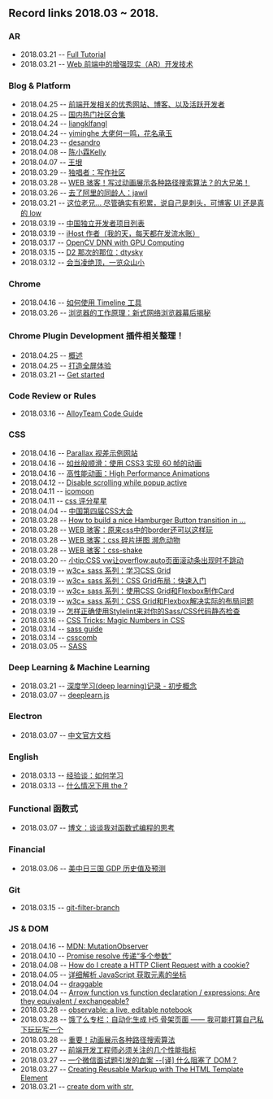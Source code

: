 ## Record links 2018.03 ~ 2018.


### AR

* 2018.03.21 -- [Full Tutorial](https://marmelab.com/blog/2017/06/19/augmented-reality-html5.html)
* 2018.03.21 -- [Web 前端中的增强现实（AR）开发技术](http://mp.weixin.qq.com/s/GgW2_na0xrRD0Ry86fvPrw)


### Blog & Platform

* 2018.04.25 -- [前端开发相关的优秀网站、博客、以及活跃开发者](https://github.com/foru17/front-end-collect)
* 2018.04.25 -- [国内热门社区合集](https://www.diycode.cc/topics/192)
* 2018.04.24 -- [liangklfangl](https://github.com/liangklfangl/react-article-bucket)
* 2018.04.24 -- [yiminghe 大佬何一鸣，花名承玉](https://blog.yiminghe.me/)
* 2018.04.23 -- [desandro](http://desandro.github.io/3dtransforms/)
* 2018.04.08 -- [陈小霖Kelly](https://www.jianshu.com/u/674f1a626944)
* 2018.04.07 -- [王垠](http://www.yinwang.org/)
* 2018.03.29 -- [独唱者：写作社区](https://www.dutype.com/)
* 2018.03.28 -- [WEB 骇客！写过动画展示各种路径搜索算法？的大兄弟！](http://know.webhek.com/)
* 2018.03.26 -- [去了阿里的同龄人：jawil](https://github.com/jawil/blog/issues)
* 2018.03.21 -- [这位老兄... 尽管确实有积累，说自己是刺头，可博客 UI 还是真的 low](http://www.zhangxinxu.com/life/2018/03/record-some-mind/)
* 2018.03.19 -- [中国独立开发者项目列表](https://github.com/1c7/chinese-independent-developer)
* 2018.03.19 -- [iHost 作者（我的天，每天都在发流水账）](https://atjason.com/)
* 2018.03.17 -- [OpenCV DNN with GPU Computing](https://xinlake.github.io/)
* 2018.03.15 -- [D2 那次的那位：dtysky](http://dtysky.moe/category/Create)
* 2018.03.12 -- [会当凌绝顶，一览众山小](https://jiajunhuang.com/)


### Chrome

* 2018.04.16 -- [如何使用 Timeline 工具](https://developers.google.com/web/tools/chrome-devtools/evaluate-performance/timeline-tool?hl=zh-cn)
* 2018.03.26 -- [浏览器的工作原理：新式网络浏览器幕后揭秘](https://www.html5rocks.com/zh/tutorials/internals/howbrowserswork/)


### Chrome Plugin Development 插件相关整理！

* 2018.04.25 -- [概述](https://crxdoc-zh.appspot.com/extensions/overview)
* 2018.04.25 -- [打造全屏体验](https://developers.google.com/web/fundamentals/native-hardware/fullscreen/?hl=zh-cn)
* 2018.03.21 -- [Get started](https://developer.chrome.com/extensions/getstarted)


### Code Review or Rules

* 2018.03.16 -- [AlloyTeam Code Guide](http://alloyteam.github.io/CodeGuide/#css-declaration-order)


### CSS

* 2018.04.16 -- [Parallax 视差示例网站](http://www.bbc.com/news/entertainment-arts-20026367)
* 2018.04.16 -- [如丝般顺滑：使用 CSS3 实现 60 帧的动画](https://www.zcfy.cc/article/smooth-as-butter-achieving-60-fps-animations-with-css3-1054.html)
* 2018.04.16 -- [高性能动画：High Performance Animations](https://www.html5rocks.com/zh/tutorials/speed/high-performance-animations/)
* 2018.04.12 -- [Disable scrolling while popup active](https://stackoverflow.com/questions/19701289/disable-scrolling-while-popup-active)
* 2018.04.11 -- [icomoon](https://icomoon.io/)
* 2018.04.11 -- [css 评分星星](https://www.bilibili.com/bangumi/media/md8812/?spm_id_from=666.10.bangumi_media.1#short)
* 2018.04.04 -- [中国第四届CSS大会](https://yuque.com/cssconf/4th)
* 2018.03.28 -- [How to build a nice Hamburger Button transition in ...](http://robb.is/working-on/a-hamburger-button-transition)
* 2018.03.28 -- [WEB 骇客：原来css中的border还可以这样玩](http://www.webhek.com/post/play-with-css-border.html)
* 2018.03.28 -- [WEB 骇客：css 碎片拼图 濒危动物](http://www.webhek.com/post/species-in-pieces.html)
* 2018.03.28 -- [WEB 骇客：css-shake](http://www.webhek.com/post/css-shake.html)
* 2018.03.20 -- [小tip:CSS vw让overflow:auto页面滚动条出现时不跳动](http://www.zhangxinxu.com/wordpress/2015/01/css-page-scrollbar-toggle-center-no-jumping/)
* 2018.03.19 -- [w3c+ sass 系列：学习CSS Grid](https://www.w3cplus.com/css/learncssgrid.html)
* 2018.03.19 -- [w3c+ sass 系列：CSS Grid布局：快速入门](https://www.w3cplus.com/css3/css-grid-layout-quick-start-guide.html)
* 2018.03.19 -- [w3c+ sass 系列：使用CSS Grid和Flexbox制作Card](https://www.w3cplus.com/css3/solving-problems-with-css-grid-and-flexbox-the-card-ui.html)
* 2018.03.19 -- [w3c+ sass 系列：CSS Grid和Flexbox解决实际的布局问题](https://www.w3cplus.com/css3/css-grid-flexbox-solving-real-world-problems.html)
* 2018.03.19 -- [怎样正确使用Stylelint来对你的Sass/CSS代码静态检查](http://www.zcfy.cc/article/how-to-lint-your-sass-css-properly-with-stylelint-mdash-creative-nightly-1160.html)
* 2018.03.16 -- [CSS Tricks: Magic Numbers in CSS](https://css-tricks.com/magic-numbers-in-css/)
* 2018.03.14 -- [sass guide](https://sass-guidelin.es/zh/)
* 2018.03.14 -- [csscomb](http://csscomb.com/)
* 2018.03.05 -- [SASS](http://www.css88.com/doc/sass/)


### Deep Learning & Machine Learning

* 2018.03.21 -- [深度学习(deep learning)记录 - 初步概念](https://zacard.net/2018/01/12/deeplearning-1/)
* 2018.03.07 -- [deeplearn.js](https://deeplearnjs.org/)


### Electron

* 2018.03.07 -- [中文官方文档](https://electronjs.org/docs/tutorial/quick-start)


### English

* 2018.03.13 -- [经验谈：如何学习](https://github.com/byoungd/English-level-up-tips-for-Chinese)
* 2018.03.13 -- [什么情况下用 the ?](https://www.zybang.com/question/68326efce38a7ec44e02e8ebd831185b.html)


### Functional 函数式

* 2018.03.07 -- [博文：谈谈我对函数式编程的思考](https://github.com/berwin/Blog/issues/15)


### Financial

* 2018.03.06 -- [美中日三国 GDP 历史值及预测](http://www.8pu.com/)


### Git

* 2018.03.15 -- [git-filter-branch](https://git-scm.com/docs/git-filter-branch)


### JS & DOM

* 2018.04.16 -- [MDN: MutationObserver](https://developer.mozilla.org/zh-CN/docs/Web/API/MutationObserver)
* 2018.04.10 -- [Promise resolve 传递“多个参数”](https://segmentfault.com/q/1010000012800392)
* 2018.04.08 -- [How do I create a HTTP Client Request with a cookie?](https://stackoverflow.com/questions/4579757/how-do-i-create-a-http-client-request-with-a-cookie)
* 2018.04.05 -- [详细解析 JavaScript 获取元素的坐标](https://www.cnblogs.com/dong-xu/p/7150715.html?utm_source=tuicool&utm_medium=referral)
* 2018.04.04 -- [draggable](https://github.com/Shopify/draggable)
* 2018.04.04 -- [Arrow function vs function declaration / expressions: Are they equivalent / exchangeable?](https://stackoverflow.com/questions/34361379/arrow-function-vs-function-declaration-expressions-are-they-equivalent-exch)
* 2018.03.28 -- [observable: a live, editable notebook](https://beta.observablehq.com/@mbostock/five-minute-introduction)
* 2018.03.28 -- [饿了么专栏：自动化生成 H5 骨架页面 —— 我可能打算自己私下玩玩写一个](https://zhuanlan.zhihu.com/p/34702561)
* 2018.03.28 -- [重要！动画展示各种路径搜索算法](http://www.webhek.com/post/pathfinding.html)
* 2018.03.27 -- [前端开发工程师必须关注的几个性能指标](https://juejin.im/entry/59f6a59cf265da432e5b48e6)
* 2018.03.27 -- [一个微信面试题引发的血案 --[译] 什么阻塞了 DOM？](https://juejin.im/post/587f4afb61ff4b00651b3c18)
* 2018.03.27 -- [Creating Reusable Markup with The HTML Template Element](http://blog.teamtreehouse.com/creating-reusable-markup-with-the-html-template-element)
* 2018.03.21 -- [create dom with str, <template>](https://stackoverflow.com/questions/494143/creating-a-new-dom-element-from-an-html-string-using-built-in-dom-methods-or-pro)
* 2018.03.20 -- [How to disable scrolling temporarily?](https://stackoverflow.com/questions/4770025/how-to-disable-scrolling-temporarily)


### Linux

* 2018.04.03 -- [有争议的阮一峰的定时器 2333：Systemd VS crontab](http://www.ruanyifeng.com/blog/2018/03/systemd-timer.html)
* 2018.04.02 -- [ps aux指令詳解](https://blog.csdn.net/hanner_cheung/article/details/6081440)
* 2018.03.08 -- [linux中强大且常用命令：find、grep](https://www.cnblogs.com/skynet/archive/2010/12/25/1916873.html)


### 心得体会

* 2018.04.16 -- [测试插件时看到的，看得出作者也是个明白人：什么什么学生思维](https://www.zhihu.com/question/41365485/answer/362595031)
* 2018.04.16 -- [叶小钗：小公司的一年，一起看看小公司的前端可以怎么做](http://www.cnblogs.com/yexiaochai/p/6232328.html)


### Others

* 2018.04.24 -- [如何 DIY 电影中的超科幻镜面显示屏（实操篇）](https://zhuanlan.zhihu.com/p/24785268)
* 2018.04.24 -- [如何 DIY 电影中的超科幻镜面显示屏](https://zhuanlan.zhihu.com/p/24730324)
* 2018.04.24 -- [用 VR 的方式浏览源代码](https://zhuanlan.zhihu.com/p/33364009)
* 2018.04.24 -- [NVIDIA | 一种重建照片的 AI 图像技术](https://zhuanlan.zhihu.com/p/36059198)
* 2018.04.24 -- [c311-get-started](https://github.com/keyanzhang/c311-get-started/blob/master/init.el)
* 2018.04.24 -- [colorful-qrcode](https://github.com/L3au/colorful-qrcode)
* 2018.04.23 -- [重装系统之后 #3](https://github.com/jsw0528/MrZhang.me/issues/3)
* 2018.04.20 -- [日语入门解惑](https://zhuanlan.zhihu.com/p/26929508)
* 2018.04.20 -- [日语入门解惑](https://zhidao.baidu.com/question/85761219.html?qbl=relate_question_1&word=%C8%D5%D3%EF%20ka%20ga)
* 2018.04.20 -- [日语入门解惑](http://tieba.baidu.com/f?kz=570346960)
* 2018.04.20 -- [人口老龄化会毁灭中国经济吗？](https://www.zhihu.com/question/30154413)
* 2018.04.20 -- [那些经典的表情图中，里面的脸和外面的轮廓原型都是谁？](https://www.zhihu.com/question/33188712)
* 2018.04.18 -- [Eric Steven Raymond, Thyrsus Enterprises: 如何成为一个黑客](http://translations.readthedocs.io/en/latest/hacker_howto.html#id20)
* 2018.04.18 -- [StoDevX/humke-4d-geometry](https://github.com/StoDevX/humke-4d-geometry)
* 2018.04.13 -- [央视红与黑](http://tv.cntv.cn/video/C12674/7827386ddaf04e0e96af6dbca461fa8d)
* 2018.04.13 -- [wiki: The Red and The Black](https://zh.wikipedia.org/wiki/%E7%B4%85%E8%88%87%E9%BB%91)
* 2018.04.11 -- [房价狗：一个统计房价变动的网站，有空正好可以看看](http://www.fangjiagou.com/)
* 2018.04.08 -- [陈小霖Kelly：Vim党的Sublime Text/Atom/Visual Studio Code的抉择](https://www.jianshu.com/p/4d2a01c84d85)
* 2018.04.05 -- [南方周末：地王“装睡”](http://mp.weixin.qq.com/s/_ox0LCpCB3waNyV11yukhQ)
* 2018.04.04 -- [《乌拉尔的花楸树》与乌拉尔民间合唱团](http://blog.sina.com.cn/s/blog_ad13c77c01019tmi.html)
* 2018.03.30 -- [90后生猛上位，bilibili得“通关密码”上市，看不懂，就出局 —— 情怀支持不了太久，都搞盈利，把用户当现金奶牛](https://baijia.baidu.com/s?id=1596230355942395728)
* 2018.03.28 -- [脑力劳动者如何正确的休息 —— 我又不用管这是不是抄来的，内容好就行](https://zhuanlan.zhihu.com/p/20900822)
* 2018.03.27 -- [从软件工程角度看大前端技术栈](http://gitbook.cn/books/596760dc118fa209584fd395/index.html)
* 2018.03.24 -- [和中国版不同，《浪矢解忧杂货店》突出了原著中的日本生死观](http://news.sina.com.cn/o/2018-02-09/doc-ifyrkrva6152306.shtml)
* 2018.03.20 -- [wiki: 斯蒂芬·茨威格、Affair of the Diamond Necklace、法国大革命]()
* 2018.03.20 -- [孔乙己的“四样写法”说的不是茴香豆的“茴”，而是来回的“回”](http://blog.sina.com.cn/s/blog_63af05000102vjfw.html?tj=1)
* 2018.03.20 -- [国外模版 UI 售卖网站的其中一项](https://genesisui.com/demo/?template=prime&version=1.8.14&framework=bootstrap4-angular5)
* 2018.03.19 -- [湾区论坛](https://wanqu.io/)
* 2018.03.15 -- [2017年居民收入和消费支出情况的](http://www.stats.gov.cn/tjsj/zxfb/201801/t20180118_1574931.html)
* 2018.03.15 -- [知乎：中国大通货膨胀时代是要来临了吗？有哪些标志？](https://www.zhihu.com/question/20438828)
* 2018.03.15 -- [看看 2005 年那时的人们是怎样看待房价的](http://bbs.tianya.cn/post-house-3003-1.shtml)
* 2018.03.13 -- [中国程序员容易发音错误的单词](https://github.com/shimohq/chinese-programmer-wrong-pronunciation)
* 2018.03.13 -- [awesome-developer-streams](https://github.com/bnb/awesome-developer-streams)
* 2018.03.12 -- [Sublime 转 Vim 模式](http://www.cnblogs.com/zuike/p/4402022.html)
* 2018.03.08 -- [我是一直觉得，最近越来越多的观念被普及，然而事实规律呢，按理说又不会大变](http://www.sohu.com/a/222269490_165453)
* 2018.03.08 -- [666 神童集中营：少年班](https://zh.wikipedia.org/wiki/%E5%B0%91%E5%B9%B4%E7%8F%AD)
* 2018.03.08 -- [DARLING in the FRANXX](https://anime1.me/4088)


### React

* 2018.03.15 -- [你真了解 React 吗？](http://qingbob.com/understand-react-01/)


### Read

* 2018.04.25 -- [张佳玮：为什么金庸的小说读起来那么流畅顺滑？怎么做到的？](https://www.zhihu.com/question/274580830/answer/375908467)
* 2018.04.25 -- [蔡骏：王小波是一个怎样的作家？](https://www.zhihu.com/question/19892622/answer/368042367)
* 2018.04.24 -- [[译] JS 简史](https://juejin.im/post/59c38d86f265da065d2b7402)
* 2018.04.24 -- [如何看待live2D这项技术？](https://www.zhihu.com/question/28130936)
* 2018.04.24 -- [bisheng 源码分析](https://github.com/liangklfangl/bisheng-sourceCode-plugin)
* 2018.04.21 -- [二十几岁生活的地方很重要——搞得我都想学完法语去巴黎生活了](https://zhuanlan.zhihu.com/p/23981522)
* 2018.04.19 -- [为什么人们如此热衷于做规划？](http://wufazhuce.com/question/2067)
* 2018.04.19 -- [总是喜欢考验伴侣的人，心里都在想些什么？](http://wufazhuce.com/question/2068)
* 2018.04.19 -- [如何保护自己远离杠精？](http://wufazhuce.com/question/2066)
* 2018.04.19 -- [为什么一昧讨好反而不讨人喜欢？](http://wufazhuce.com/question/2071)
* 2018.04.18 -- [【动漫杂谈】什么才是有深度的动漫作品？](https://zhuanlan.zhihu.com/p/21829397)
* 2018.04.11 -- [白岩松：道德经是我的生命之书](http://mp.weixin.qq.com/s/G92M4smtAdw9c3vOUCx-ZQ)
* 2018.04.11 -- [中国语文备课参考：阿城文选](http://www.yuyingchao.com/beike/html_jingdian/huaren_22/536556.html)
* 2018.04.09 -- [大龄剩女套路深，能远离尽量远离](http://bbs.tianya.cn/post-5189-55467-1.shtml)
* 2018.04.09 -- [到底谁是恶人？《暴裂无声》中的人性困局](http://mp.weixin.qq.com/s/kt6gWeclJkjpo0e2xyMN6Q)
* 2018.04.08 -- [沈阳回应三高校声明：师德定性靠什么？ 高岩母亲不满北大当年处分决定：从未接到正式通知](http://mp.weixin.qq.com/s/R469mNlLMRnrnWjF57muGQ)
* 2018.04.07 -- [现在的男生为什么不追女生？](https://www.zhihu.com/question/58896903/answer/338282018)
* 2018.04.07 -- [从所谓三动漫为何火到评价金木式人物：你是从什么时候开始厌倦做一个老好人的？](https://www.zhihu.com/question/27480779/answer/42321920)
* 2018.04.03 -- [德国下水道让青岛不淹水，是真的吗？—— 回过头再来看](http://view.news.qq.com/original/legacyintouch/d653.html)
* 2018.04.03 -- [lifesinger：善良比聪明重要 #227](https://github.com/lifesinger/blog/issues/227)
* 2018.04.03 -- [lifesinger 就是玉伯：阿里前端的困局与突围 #141](https://github.com/lifesinger/blog/issues/141)
* 2018.04.02 -- [全世界我只认识你](https://www.dutype.com/t/topic/419)
* 2018.04.02 -- [五万块钱买来的备胎](https://www.dutype.com/t/topic/408)
* 2018.04.02 -- [在三和玩游戏的人们](https://www.dutype.com/t/topic/1023)
* 2018.04.02 -- [刘庆邦：阅读的用处](http://www.china.com.cn/chinese/RS/488636.htm)
* 2018.04.01 -- [在梦中流浪的老姑娘](https://www.dutype.com/t/topic/1129)
* 2018.03.30 -- [一个台湾人看上海交大](http://page.renren.com/601048197/channel-noteshow-920240697)
* 2018.03.29 -- [和恋人睡觉应该采取哪种姿势？](https://www.dutype.com/t/topic/34)
* 2018.03.29 -- [一个老实人的世态炎凉](https://www.dutype.com/t/topic/30)
* 2018.03.29 -- [一个程序员和他的保洁阿姨](https://www.dutype.com/t/topic/253)
* 2018.03.11 -- [梦远书城：源氏物语 －－ 紫式部（丰子恺译）](http://www.my285.com/wgwx/cpxs/yswy/index.htm)
* 2018.03.11 -- [乔治孙：中国永远出不了大卫·莱特曼](http://cul.qq.com/a/20150520/020765.htm)
* 2018.03.06 -- [梦远书城：红与黑](http://www.my285.com/wgwx/zpj/std/hyh/078.htm)
* 2018.03.06 -- [百度阅读：红与黑](https://yd.baidu.com/view/fc2e6312852458fb760b5652?cn=10-160,11-38&pn=3)


### Spider

* 2018.03.12 -- [🐔的博客以及爬教务处](https://blog.scnace.me/%E4%B8%80%E6%AC%A1%E7%88%AC%E6%96%B9%E6%AD%A3%E6%95%99%E5%8A%A1%E5%A4%84%E7%9A%84%E6%88%90%E5%8A%9F%E5%AE%9E%E8%B7%B5/)
* 2018.03.12 -- [写了一个方正教务系统的爬虫，踩了一些坑。](https://www.v2ex.com/t/437081#reply58)
* 2018.03.12 -- [新浪微博模拟登录](https://pydata.me/2017/12/15/%E6%96%B0%E6%B5%AA%E5%BE%AE%E5%8D%9A%E6%A8%A1%E6%8B%9F%E7%99%BB%E5%BD%95/)


### Sublime

* 2018.04.04 -- [right delete](https://stackoverflow.com/questions/45554163/sublime-text-3-on-osx-right-delete)
* 2018.04.03 -- [sublime-macro](https://stackoverflow.com/questions/41825142/how-to-make-sublime-text-3-to-move-the-cursor-to-the-next-line-after-ctrl-co)


### SVG

* 2018.03.28 -- [WEB 骇客：用SVG给Checkbox和Radio添加动画效果](http://www.webhek.com/post/animated-checkboxes-and-radio-buttons-with-svg.html)


### System

* 2018.03.08 -- [High CPU Utilization of Hyperkit in Mac #1759](https://github.com/docker/for-mac/issues/1759)
* 2018.03.08 -- [what-is-the-powerd-process-and-why-is-it-running-on-my-mac](https://www.howtogeek.com/326965/what-is-the-powerd-process-and-why-is-it-running-on-my-mac/)


### TypeScript TS

* 2018.03.07 -- [TypeScript 中文手册](https://typescript.bootcss.com/basic-types.html)


### Video Study

* 2018.03.13 -- [那王德福说有种看美剧的感觉，还有什么编辑器操作等 -- 优达：前端工程师](https://classroom.udacity.com/nanodegrees/nd001-cn-preview/parts/dd73b171-dd5e-40ef-91a9-82cc447e8df0/modules/25e97106-d269-4ff9-927c-15d030b70237/lessons/b77b0363-d9f8-47b9-a153-d82c33c08f58/concepts/31d9aba4-8ba3-48e3-a8e8-8c4209087447)


### Emacs

* 2018.04.10 -- [陈斌](http://blog.binchen.org/)
* 2018.04.10 -- [从零开始——Emacs 安装配置使用教程2015 - 简书](https://www.jianshu.com/p/b4cf683c25f3)


### Vim

* 2018.03.30 -- [Vim documentation: tips](http://vimdoc.sourceforge.net/htmldoc/tips.html)
* 2018.03.15 -- [scheme nova](https://trevordmiller.com/projects/nova)
* 2018.03.15 -- [Can I see your terminal](https://dev.to/itsjzt/can-i-see-your-terminal--62e)
* 2018.03.14 -- [fix: automatically quit vim if NERDTree is last and only buffer](https://github.com/scrooloose/nerdtree/issues/21)
* 2018.03.16 -- [How do I insert text at beginning of a multi-line selection in vi/Vim?](https://stackoverflow.com/questions/253380/how-do-i-insert-text-at-beginning-of-a-multi-line-selection-in-vi-vim)
* 2018.03.13 -- [关于 mac vim的 alt 键无法正常映射](http://www.cnblogs.com/yanyichao/p/4026626.html)
* 2018.03.12 -- [Vim .swp and .swo and .swn files](http://ttm.github.io/research/2017/11/02/vim-swp-swo.html)
* 2018.03.12 -- [How to toggle comments with ctrl+/? [duplicate]](https://vi.stackexchange.com/questions/8128/how-to-toggle-comments-with-ctrl)
* 2018.03.11 -- [缩进总结](http://blog.csdn.net/jobschen/article/details/52328394)
* 2018.03.11 -- [窗口分割：linux-vim split:vim编辑器的窗口分割](http://blog.csdn.net/gexiaobaoHelloWorld/article/details/7783427)
* 2018.03.11 -- [再谈vim中多窗口的编辑 ctrl+w+H窗口位置最大化和互换等操作](https://www.cnblogs.com/bkylee/p/6120060.html)
* 2018.03.11 -- [hi: 选中后高亮设置](http://www.jb51.net/LINUXjishu/37899.html & http://blog.sina.com.cn/s/blog_60a38c850101lp3u.html)
* 2018.03.11 -- [Insert 模式下 backspace 问题的解决办法](http://blog.csdn.net/zxy987872674/article/details/64124959)
* 2018.03.11 -- [哇，太那个了：vim-show-the-index-of-tabs-in-the-tabline](https://superuser.com/questions/331272/vim-show-the-index-of-tabs-in-the-tabline)
* 2018.03.10 -- [What's the difference between :update and :w in Vim?](https://stackoverflow.com/questions/3092911/whats-the-difference-between-update-and-w-in-vim)
* 2018.03.09 -- [[Vim]vim的几种模式和按键映射](https://haoxiang.org/2011/09/vim-modes-and-mappin/)
* 2018.03.12 -- [成熟的配置：k-vim](https://github.com/wklken/k-vim)
* 2018.03.09 -- [成熟的配置：maximum-awesome](https://github.com/square/maximum-awesome/blob/master/vimrc)
* 2018.03.08 -- [Step0001: 参考其配置熟悉常用插件](https://www.youtube.com/watch?v=zF9EcpYb1KE)
* ---- 以下为操作
* 2018.03.14 -- [How to enable and use code folding in Vim?](https://unix.stackexchange.com/questions/141097/how-to-enable-and-use-code-folding-in-vim)
* 2018.03.13 -- [Vim clear last search highlighting](https://stackoverflow.com/questions/657447/vim-clear-last-search-highlighting)
* 2018.03.14 -- [Vim Tips Wiki: Folding](http://vim.wikia.com/wiki/Folding)
* 2018.03.13 -- [Vim Tips Wiki: Moving lines up or down](http://vim.wikia.com/wiki/Moving_lines_up_or_down)
* ---- 以下为插件
* 2018.03.12 -- [emmet-vim](https://github.com/mattn/emmet-vim/blob/master/doc/emmet.txt)
* 2018.03.12 -- [Comment 注释：vim-commentary](https://github.com/tpope/vim-commentary)
* 2018.03.09 -- [vim-javascript](https://github.com/pangloss/vim-javascript)
* 2018.03.09 -- [vim-jsx](https://github.com/mxw/vim-jsx)
* 2018.03.09 -- [vim-gitgutter](https://github.com/airblade/vim-gitgutter)
* 2018.03.09 -- [git: vim-fugitive](https://github.com/tpope/vim-fugitive)
* 2018.03.09 -- [*yajs.vim](https://github.com/othree/yajs.vim)
* 2018.03.09 -- [vim-javascript-syntax](https://github.com/jelera/vim-javascript-syntax)
* 2018.03.09 -- [*vim-jinja](https://github.com/mitsuhiko/vim-jinja)
* 2018.03.09 -- [vim-easymotion](https://github.com/easymotion/vim-easymotion)
* 2018.03.08 -- [vim-airline & vim-airline-themes](https://github.com/vim-airline/vim-airline)


### cVim

* 2018.04.12 -- [mappings](chrome-extension://ihlenndgcmojhcghmfjfneahoeklbjjh/pages/mappings.html)
* 2018.04.12 -- [cVim 安利](https://blog.csdn.net/hk2291976/article/details/51280816)


### Web 组件、模块

* 2018.04.21 -- [randomColor](https://github.com/davidmerfield/randomColor)
* 2018.04.21 -- [qrcode](https://github.com/davidshimjs/qrcodejs/)
* 2018.04.21 -- [CORS](https://yq.aliyun.com/articles/69313)
* 2018.04.21 -- [前端开发者指南 2018](https://github.com/xitu/front-end-handbook-2018)
* 2018.03.16 -- [基于 Canvas 实现的模拟重力系统]( canvas-gravity-simulation)
* 2018.03.16 -- [基于 Canvas 的图片打点定位工具](http://oodzchen.github.io/lab/canvas-tool/)
* 2018.03.16 -- [draggable](https://github.com/oodzchen/draggable.js)
* 2018.03.16 -- [macros](https://marketplace.visualstudio.com/items?itemName=geddski.macros)
* 2018.03.16 -- [macros](https://marketplace.visualstudio.com/items?itemName=geddski.macros#review-details)


### 外设 & 工具

* 2018.04.18 -- [搜书：鸠摩搜索](https://www.jiumodiary.com/)
* 2018.04.12 -- [HHKB 纯小白入坑指南](http://yannisxu.farbox.com/post/hhkb-chun-xiao-bai-ru-keng-zhi-nan?utm_source=tuicool)
* 2018.04.12 -- [HHKB拿到手的第一步：配置](https://www.lanvsblue.top/2016/06/29/hhkb/)
* 2018.04.11 -- [Keyboard Maestro 入门指南](https://sspai.com/post/36442)
* 2018.04.10 -- [[外设] 极客教徒の野望，HHKB Pro2 Type-S入坑体验(顺带还有 Emacs 链接)](https://www.jianshu.com/p/70a961be5185)
* 2018.04.05 -- [[外设] 还在纠结Mac版键盘？试试KeyRemap4MacBook吧！](https://www.chiphell.com/thread-678136-1-1.html)